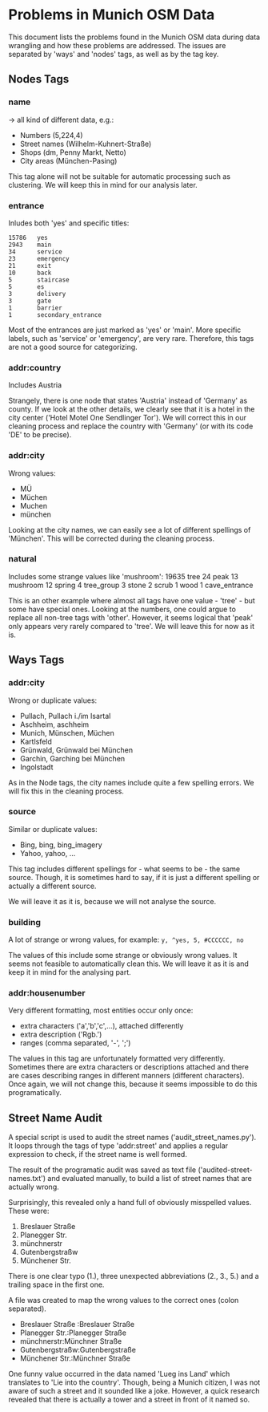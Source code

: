 # Problems in Munich OSM Data
This document lists the problems found in the Munich OSM data during data wrangling and how these problems are addressed. The issues are separated by 'ways' and 'nodes' tags, as well as by the tag key.

## Nodes Tags

### name
-> all kind of different data, e.g.:
- Numbers (5,224,4)
- Street names (Wilhelm-Kuhnert-Straße)
- Shops (dm, Penny Markt, Netto)
- City areas (München-Pasing)

This tag alone will not be suitable for automatic processing such as clustering. We will keep this in mind for our analysis later.

### entrance
Inludes both 'yes' and specific titles:

```
15786   yes
2943    main
34      service
23      emergency
21      exit
10      back
5       staircase
5       es
3       delivery
3       gate
1       barrier
1       secondary_entrance
```

Most of the entrances are just marked as 'yes' or 'main'. More specific labels, such as 'service' or 'emergency', are very rare. Therefore, this tags are not a good source for categorizing.

### addr:country
Includes Austria

Strangely, there is one node that states 'Austria' instead of 'Germany' as county. If we look at the other details, we clearly see that it is a hotel in the city center ('Hotel Motel One Sendlinger Tor'). We will correct this in our cleaning process and replace the country with 'Germany' (or with its code 'DE' to be precise).

### addr:city
Wrong values:
- MÜ
- Müchen
- Muchen
- münchen

Looking at the city names, we can easily see a lot of different spellings of 'München'. This will be corrected during the cleaning process.

### natural
Includes some strange values like 'mushroom':
19635   tree
24      peak
13      mushroom
12      spring
4       tree_group
3       stone
2       scrub
1       wood
1       cave_entrance

This is an other example where almost all tags have one value - 'tree' - but some have special ones. Looking at the numbers, one could argue to replace all non-tree tags with 'other'. However, it seems logical that 'peak' only appears very rarely compared to 'tree'. We will leave this for now as it is.


## Ways Tags

### addr:city
Wrong or duplicate values:
- Pullach, Pullach i./im Isartal
- Aschheim, aschheim
- Munich, Münschen, Müchen
- Kartlsfeld
- Grünwald, Grünwald bei München
- Garchin, Garching bei München
- Ingolstadt

As in the Node tags, the city names include quite a few spelling errors. We will fix this in the cleaning process.

### source
Similar or duplicate values:
- Bing, bing, bing_imagery
- Yahoo, yahoo, ...

This tag includes different spellings for - what seems to be - the same source. Though, it is sometimes hard to say, if it is just a different spelling or actually a different source.

We will leave it as it is, because we will not analyse the source.

### building
A lot of strange or wrong values, for example:
```y, ^yes, 5, #CCCCCC, no```

The values of this include some strange or obviously wrong values. It seems not feasible to automatically clean this. We will leave it as it is and keep it in mind for the analysing part.

### addr:housenumber
Very different formatting, most entities occur only once:
- extra characters ('a','b','c',...), attached differently
- extra description ('Rgb.')
- ranges (comma separated, '-', ';')

The values in this tag are unfortunately formatted very differently. Sometimes there are extra characters or descriptions attached and there are cases describing ranges in different manners (different characters). Once again, we will not change this, because it seems impossible to do this programatically.
    

## Street Name Audit
A special script is used to audit the street names ('audit_street_names.py'). It loops through the tags of type 'addr:street' and applies a regular expression to check, if the street name is well formed.

The result of the programatic audit was saved as text file ('audited-street-names.txt') and  evaluated manually, to build a list of street names that are actually wrong.

Surprisingly, this revealed only a hand full of obviously misspelled values. These were:

1. Breslauer Straße 
2. Planegger Str.
3. münchnerstr
4. Gutenbergstraßw
5. Münchener Str.

There is one clear typo (1.), three unexpected abbreviations (2., 3., 5.) and a trailing space in the first one. 

A file was created to map the wrong values to the correct ones (colon separated).

- Breslauer Straße :Breslauer Straße
- Planegger Str.:Planegger Straße
- münchnerstr:Münchner Straße
- Gutenbergstraßw:Gutenbergstraße
- Münchener Str.:Münchner Straße

One funny value occurred in the data named 'Lueg ins Land' which translates to 'Lie into the country'. Though, being a Munich citizen, I was not aware of such a street and it sounded like a joke. However, a quick research revealed that there is actually a tower and a street in front of it named so.

